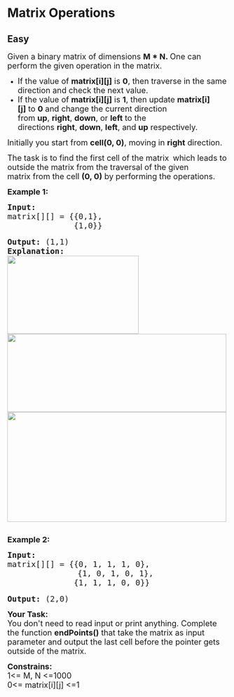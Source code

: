 # Matrix Operations
## Easy
<div class="problems_problem_content__Xm_eO"><p><span style="font-size:18px">Given a binary matrix&nbsp;of dimensions <strong>M&nbsp;* N.&nbsp;</strong>One can perform the given operation in&nbsp;the matrix.</span></p>

<ul>
	<li><span style="font-size:18px">If the value of&nbsp;<strong>matrix[i][j]</strong>&nbsp;is&nbsp;<strong>0</strong>, then traverse in the same direction and check the next value.</span></li>
	<li><span style="font-size:18px">If the value of&nbsp;<strong>matrix[i][j]</strong>&nbsp;is&nbsp;<strong>1</strong>, then update&nbsp;<strong>matrix[i][j]</strong>&nbsp;to&nbsp;<strong>0</strong>&nbsp;and change the current direction from&nbsp;<strong>up</strong>,&nbsp;<strong>right</strong>,&nbsp;<strong>down</strong>, or&nbsp;<strong>left</strong>&nbsp;to the directions&nbsp;<strong>right</strong>,&nbsp;<strong>down</strong>,&nbsp;<strong>left</strong>, and&nbsp;<strong>up</strong>&nbsp;respectively.</span></li>
</ul>

<p><span style="font-size:18px">Initially you start from <strong>cell(0, 0)</strong>, moving in <strong>right</strong> direction.</span></p>

<p><span style="font-size:18px">The task is to find the first cell&nbsp;of the matrix </span>&nbsp;<span style="font-size:18px">which&nbsp;</span><span style="font-size:18px">leads to outside the matrix from</span><span style="font-size:18px">&nbsp;the traversal of the given matrix&nbsp;from the cell&nbsp;<strong>(0, 0)</strong> by performing the operations.</span></p>

<p><strong><span style="font-size:18px">Example 1:</span></strong></p>

<pre><span style="font-size:18px"><strong>Input:</strong>
matrix[][] = {{0,1},
              {1,0}}</span>

<span style="font-size:18px"><strong>Output:</strong> (1,1)
<strong>Explanation:</strong>
<img alt="" src="https://media.geeksforgeeks.org/img-practice/endpoint1-1622886995.jpg" style="height:178px; width:300px">
<img alt="" src="https://media.geeksforgeeks.org/img-practice/endpoint2-1622887085.jpg" style="height:178px; width:500px">
<img alt="" src="https://media.geeksforgeeks.org/img-practice/endpoint3-1622887174.jpg" style="height:250px; width:500px"></span>

</pre>

<p><span style="font-size:18px"><strong>Example 2:</strong></span></p>

<pre><span style="font-size:18px"><strong>Input:</strong> 
matrix[][] = {{0, 1, 1, 1, 0},</span>
                   <span style="font-size:18px">{1, 0, 1, 0, 1},
              {1, 1, 1, 0, 0}}</span>

<span style="font-size:18px"><strong>Output:</strong> (2,0)</span></pre>

<p><span style="font-size:18px"><strong>Your Task:</strong><br>
You don't need to read input or print anything. Complete the function <strong>endPoints()</strong>&nbsp;that take the matrix as input parameter and output the last cell before the pointer gets outside of the matrix.</span></p>

<p><span style="font-size:18px"><strong>Constrains:</strong><br>
1&lt;= M, N&nbsp;&lt;=1000<br>
0&lt;= matrix[i][j] &lt;=1</span></p>

<p>&nbsp;</p>

<p>&nbsp;</p>
</div>